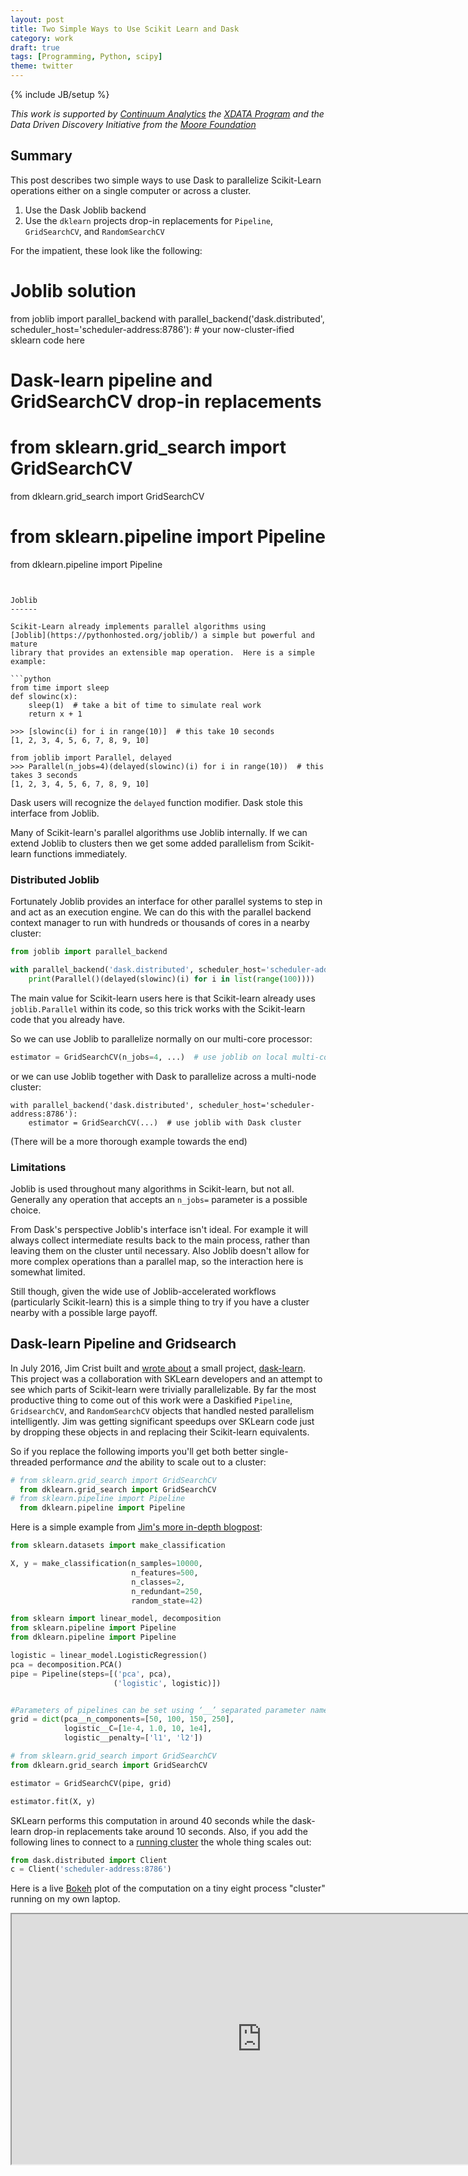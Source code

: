 ```yaml
---
layout: post
title: Two Simple Ways to Use Scikit Learn and Dask
category: work
draft: true
tags: [Programming, Python, scipy]
theme: twitter
---
```

{% include JB/setup %}

*This work is supported by [Continuum Analytics](http://continuum.io)
the [XDATA Program](http://www.darpa.mil/program/XDATA)
and the Data Driven Discovery Initiative from the [Moore
Foundation](https://www.moore.org/)*

Summary
-------

This post describes two simple ways to use Dask to parallelize Scikit-Learn
operations either on a single computer or across a cluster.

1.  Use the Dask Joblib backend
2.  Use the `dklearn` projects drop-in replacements for `Pipeline`,
`GridSearchCV`, and `RandomSearchCV`

For the impatient, these look like the following:

# Joblib solution
from joblib import parallel_backend
with parallel_backend('dask.distributed', scheduler_host='scheduler-address:8786'):
    # your now-cluster-ified sklearn code here


# Dask-learn pipeline and GridSearchCV drop-in replacements
# from sklearn.grid_search import GridSearchCV
  from dklearn.grid_search import GridSearchCV
# from sklearn.pipeline import Pipeline
  from dklearn.pipeline import Pipeline
```


Joblib
------

Scikit-Learn already implements parallel algorithms using
[Joblib](https://pythonhosted.org/joblib/) a simple but powerful and mature
library that provides an extensible map operation.  Here is a simple example:

```python
from time import sleep
def slowinc(x):
    sleep(1)  # take a bit of time to simulate real work
    return x + 1

>>> [slowinc(i) for i in range(10)]  # this take 10 seconds
[1, 2, 3, 4, 5, 6, 7, 8, 9, 10]

from joblib import Parallel, delayed
>>> Parallel(n_jobs=4)(delayed(slowinc)(i) for i in range(10))  # this takes 3 seconds
[1, 2, 3, 4, 5, 6, 7, 8, 9, 10]
```

Dask users will recognize the `delayed` function modifier.  Dask stole this
interface from Joblib.

Many of Scikit-learn's parallel algorithms use Joblib internally.  If we can
extend Joblib to clusters then we get some added parallelism from Scikit-learn
functions immediately.


### Distributed Joblib

Fortunately Joblib provides an interface for other parallel systems to step in
and act as an execution engine.  We can do this with the parallel backend
context manager to run with hundreds or thousands of cores in a nearby cluster:

```python
from joblib import parallel_backend

with parallel_backend('dask.distributed', scheduler_host='scheduler-address:8786'):
    print(Parallel()(delayed(slowinc)(i) for i in list(range(100))))
```

The main value for Scikit-learn users here is that Scikit-learn already uses
`joblib.Parallel` within its code, so this trick works with the Scikit-learn
code that you already have.

So we can use Joblib to parallelize normally on our multi-core processor:

```python
estimator = GridSearchCV(n_jobs=4, ...)  # use joblib on local multi-core processor
```

or we can use Joblib together with Dask to parallelize across a multi-node
cluster:

```
with parallel_backend('dask.distributed', scheduler_host='scheduler-address:8786'):
    estimator = GridSearchCV(...)  # use joblib with Dask cluster
```

(There will be a more thorough example towards the end)

### Limitations

Joblib is used throughout many algorithms in Scikit-learn, but not all.
Generally any operation that accepts an `n_jobs=` parameter is a possible
choice.

From Dask's perspective Joblib's interface isn't ideal.  For example it will
always collect intermediate results back to the main process, rather than
leaving them on the cluster until necessary.  Also Joblib doesn't allow for
more complex operations than a parallel map, so the interaction here is
somewhat limited.

Still though, given the wide use of Joblib-accelerated workflows (particularly
Scikit-learn) this is a simple thing to try if you have a cluster nearby with a
possible large payoff.


Dask-learn Pipeline and Gridsearch
----------------------------------

In July 2016, Jim Crist built and
[wrote about](http://jcrist.github.io/blog.html) a small project,
[dask-learn](https://github.com/dask/dask-learn).  This project was a
collaboration with SKLearn developers and an attempt to see which parts of
Scikit-learn were trivially parallelizable.  By far the most productive thing
to come out of this work were a Daskified `Pipeline`, `GridsearchCV`, and
`RandomSearchCV` objects that handled nested parallelism intelligently.  Jim
was getting significant speedups over SKLearn code just by dropping these
objects in and replacing their Scikit-learn equivalents.

So if you replace the following imports you'll get both better single-threaded
performance *and* the ability to scale out to a cluster:

```python
# from sklearn.grid_search import GridSearchCV
  from dklearn.grid_search import GridSearchCV
# from sklearn.pipeline import Pipeline
  from dklearn.pipeline import Pipeline
```

Here is a simple example from [Jim's more in-depth blogpost](http://jcrist.github.io/dask-sklearn-part-1.html):

```python
from sklearn.datasets import make_classification

X, y = make_classification(n_samples=10000,
                           n_features=500,
                           n_classes=2,
                           n_redundant=250,
                           random_state=42)

from sklearn import linear_model, decomposition
from sklearn.pipeline import Pipeline
from dklearn.pipeline import Pipeline

logistic = linear_model.LogisticRegression()
pca = decomposition.PCA()
pipe = Pipeline(steps=[('pca', pca),
                       ('logistic', logistic)])


#Parameters of pipelines can be set using ‘__’ separated parameter names:
grid = dict(pca__n_components=[50, 100, 150, 250],
            logistic__C=[1e-4, 1.0, 10, 1e4],
            logistic__penalty=['l1', 'l2'])

# from sklearn.grid_search import GridSearchCV
from dklearn.grid_search import GridSearchCV

estimator = GridSearchCV(pipe, grid)

estimator.fit(X, y)
```

SKLearn performs this computation in around 40 seconds while the dask-learn
drop-in replacements take around 10 seconds.  Also, if you add the following
lines to connect to a [running
cluster](http://distributed.readthedocs.io/en/latest/quickstart.html) the whole
thing scales out:

```python
from dask.distributed import Client
c = Client('scheduler-address:8786')
```

Here is a live [Bokeh](http://bokeh.pydata.org/en/latest/) plot of the
computation on a tiny eight process "cluster" running on my own laptop.

<iframe src="https://cdn.rawgit.com/mrocklin/a2a42d71d0dd085753277821e24925a4/raw/e29b24bc656ea619eedfaba9ef176d5f3c19a040/dask-learn-task-stream.html"
        width="800" height="400"></iframe>
